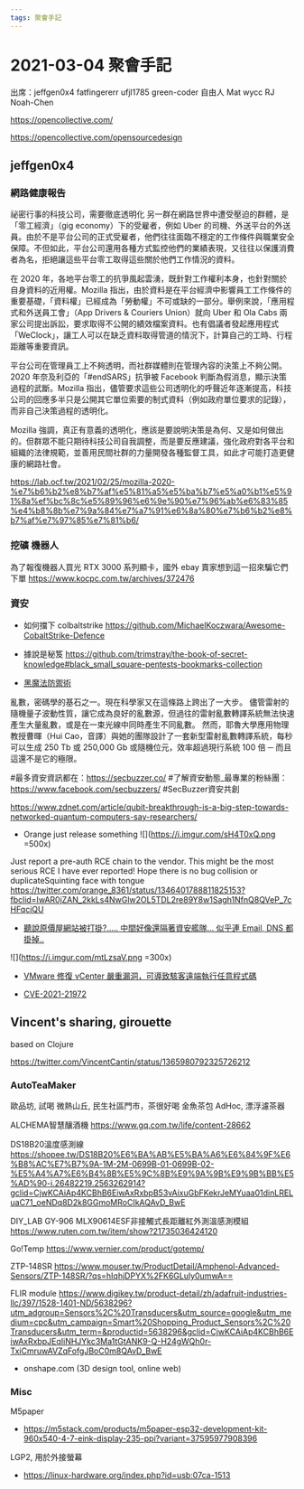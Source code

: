```yaml
---
tags: 聚會手記
---
```


# 2021-03-04 聚會手記

出席：jeffgen0x4 fatfingererr ufjl1785 green-coder 自由人 Mat wycc RJ Noah-Chen



https://opencollective.com/

https://opencollective.com/opensourcedesign

## jeffgen0x4

### 網路健康報告

祕密行事的科技公司，需要徹底透明化
另一群在網路世界中遭受壓迫的群體，是「零工經濟」（gig economy）下的受雇者，例如 Uber 的司機、外送平台的外送員。由於不是平台公司的正式受雇者，他們往往面臨不穩定的工作條件與職業安全保障。不但如此，平台公司還用各種方式監控他們的業績表現，又往往以保護消費者為名，拒絕讓這些平台零工取得這些關於他們工作情況的資料。

在 2020 年，各地平台零工的抗爭風起雲湧，既針對工作權利本身，也針對關於自身資料的近用權。Mozilla 指出，由於資料是在平台經濟中影響員工工作條件的重要基礎，「資料權」已經成為「勞動權」不可或缺的一部分。舉例來說，「應用程式和外送員工會」（App Drivers & Couriers Union）就向 Uber 和 Ola Cabs 兩家公司提出訴訟，要求取得不公開的績效檔案資料。也有倡議者發起應用程式「WeClock」，讓工人可以在缺乏資料取得管道的情況下，計算自己的工時、行程距離等重要資訊。

平台公司在管理員工上不夠透明，而社群媒體則在管理內容的決策上不夠公開。2020 年奈及利亞的「#endSARS」抗爭被 Facebook 判斷為假消息，顯示決策過程的武斷。Mozilla 指出，儘管要求這些公司透明化的呼聲近年逐漸提高，科技公司的回應多半只是公開其它單位索要的制式資料（例如政府單位要求的記錄），而非自己決策過程的透明化。

Mozilla 強調，真正有意義的透明化，應該是要說明決策是為何、又是如何做出的。但群眾不能只期待科技公司自我調整，而是要反應建議，強化政府對各平台和組織的法律規範，並善用民間社群的力量開發各種監督工具，如此才可能打造更健康的網路社會。

https://lab.ocf.tw/2021/02/25/mozilla-2020-%e7%b6%b2%e8%b7%af%e5%81%a5%e5%ba%b7%e5%a0%b1%e5%91%8a%ef%bc%8c%e5%89%96%e6%9e%90%e7%96%ab%e6%83%85%e4%b8%8b%e7%9a%84%e7%a7%91%e6%8a%80%e7%b6%b2%e8%b7%af%e7%97%85%e7%81%b6/

### 挖礦 機器人
為了報復機器人買光 RTX 3000 系列顯卡，國外 ebay 賣家想到這一招來騙它們下單
https://www.kocpc.com.tw/archives/372476

### 資安

* 如何擋下 colbaltstrike
https://github.com/MichaelKoczwara/Awesome-CobaltStrike-Defence

* 據說是秘笈
https://github.com/trimstray/the-book-of-secret-knowledge#black_small_square-pentests-bookmarks-collection

* [黑魔法防禦術](https://www.facebook.com/groups/308549376151517/permalink/1399224363750674/)

亂數，密碼學的基石之一。現在科學家又在這條路上跨出了一大步。
儘管雷射的隨機量子波動性質，讓它成為良好的亂數源，但過往的雷射亂數轉譯系統無法快速產生大量亂數，或是在一束光線中同時產生不同亂數。
然而，耶魯大學應用物理教授曹暉（Hui Cao，音譯）與她的團隊設計了一套新型雷射亂數轉譯系統，每秒可以生成 250 Tb 或 250,000 Gb 或隨機位元，效率超過現行系統 100 倍 ─ 而且這還不是它的極限。

#最多資安資訊都在：https://secbuzzer.co/
#了解資安動態_最專業的粉絲團：https://www.facebook.com/secbuzzers/
#SecBuzzer資安共創

https://www.zdnet.com/article/qubit-breakthrough-is-a-big-step-towards-networked-quantum-computers-say-researchers/

* Orange just release something
![](https://i.imgur.com/sH4T0xQ.png =500x)

Just report a pre-auth RCE chain to the vendor. This might be the most serious RCE I have ever reported! Hope there is no bug collision or duplicateSquinting face with tongue
https://twitter.com/orange_8361/status/1346401788811825153?fbclid=IwAR0jZAN_2kkLs4NwGlw2OL5TDL2re89Y8w1Sagh1NfnQ8QVeP_7cHFqciQU



* [聽說原價屋網站被打掛?.....
中間好像還隔著資安艦隊...
似乎連 Email, DNS 都掛掉..](https://www.facebook.com/groups/rayforum/permalink/3737374459676018/)

![](https://i.imgur.com/mtLzsaV.png =300x)

* [VMware 修復 vCenter 嚴重漏洞，可導致駭客遠端執行任意程式碼
](https://www.twcert.org.tw/tw/cp-104-4447-d041b-1.html)

* [CVE-2021-21972
](https://github.com/horizon3ai/CVE-2021-21972)


## Vincent's sharing, girouette

based on Clojure

https://twitter.com/VincentCantin/status/1365980792325726212

### AutoTeaMaker

歐品坊, 試喝
微熱山丘, 民生社區門市，茶很好喝
金魚茶包
AdHoc, 漂浮濾茶器

ALCHEMA智慧釀酒機
https://www.gq.com.tw/life/content-28662

DS18B20溫度感測線
https://shopee.tw/DS18B20%E6%BA%AB%E5%BA%A6%E6%84%9F%E6%B8%AC%E7%B7%9A-1M-2M-0699B-01-0699B-02-%E5%A4%A7%E6%B4%8B%E5%9C%8B%E9%9A%9B%E9%9B%BB%E5%AD%90-i.26482219.2563262914?gclid=CjwKCAiAp4KCBhB6EiwAxRxbpB53vAixuGbFKekrJeMYuaa01dinLRELuaC71_oeNDq8D2k8GGmoMRoCIkAQAvD_BwE


DIY_LAB GY-906 MLX90614ESF非接觸式長距離紅外測溫感測模組
https://www.ruten.com.tw/item/show?21735036424120


Go!Temp
https://www.vernier.com/product/gotemp/

ZTP-148SR
https://www.mouser.tw/ProductDetail/Amphenol-Advanced-Sensors/ZTP-148SR/?qs=hIqhjDPYX%2FK6GLuly0umwA==

FLIR module
https://www.digikey.tw/product-detail/zh/adafruit-industries-llc/397/1528-1401-ND/5638296?utm_adgroup=Sensors%2C%20Transducers&utm_source=google&utm_medium=cpc&utm_campaign=Smart%20Shopping_Product_Sensors%2C%20Transducers&utm_term=&productid=5638296&gclid=CjwKCAiAp4KCBhB6EiwAxRxbpJEqIiNHJYkc3Ma1tGtANK9-Q-H24gWQh0r-TxiCmruwAVZqFofgJBoC0m8QAvD_BwE

- onshape.com (3D design tool, online web)

### Misc

M5paper
- https://m5stack.com/products/m5paper-esp32-development-kit-960x540-4-7-eink-display-235-ppi?variant=37595977908396


LGP2, 用於外接螢幕
- https://linux-hardware.org/index.php?id=usb:07ca-1513